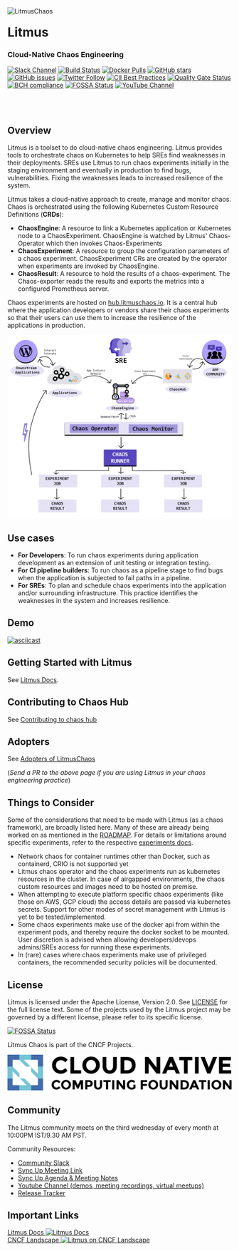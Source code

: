 <img alt="LitmusChaos" src="https://landscape.cncf.io/logos/litmus.svg" width="200" align="left">

# Litmus
### Cloud-Native Chaos Engineering

[![Slack Channel](https://img.shields.io/badge/Slack-Join-purple)](https://slack.litmuschaos.io)
[![Build Status](https://travis-ci.org/litmuschaos/litmus.svg?branch=master)](https://travis-ci.org/litmuschaos/litmus)
[![Docker Pulls](https://img.shields.io/docker/pulls/litmuschaos/ansible-runner.svg)](https://hub.docker.com/r/litmuschaos/ansible-runner)
[![GitHub stars](https://img.shields.io/github/stars/litmuschaos/litmus?style=social)](https://github.com/litmuschaos/litmus/stargazers)
[![GitHub issues](https://img.shields.io/github/issues/litmuschaos/litmus)](https://github.com/litmuschaos/litmus/issues)
[![Twitter Follow](https://img.shields.io/twitter/follow/litmuschaos?style=social)](https://twitter.com/LitmusChaos)
[![CII Best Practices](https://bestpractices.coreinfrastructure.org/projects/3202/badge)](https://bestpractices.coreinfrastructure.org/projects/3202)
[![Quality Gate Status](https://sonarcloud.io/api/project_badges/measure?project=litmuschaos_litmus&metric=alert_status)](https://sonarcloud.io/dashboard?id=litmuschaos_litmus)
[![BCH compliance](https://bettercodehub.com/edge/badge/litmuschaos/litmus?branch=master)](https://bettercodehub.com/)
[![FOSSA Status](https://app.fossa.io/api/projects/git%2Bgithub.com%2Flitmuschaos%2Flitmus.svg?type=shield)](https://app.fossa.io/projects/git%2Bgithub.com%2Flitmuschaos%2Flitmus?ref=badge_shield)
[![YouTube Channel](https://img.shields.io/badge/YouTube-Subscribe-red)](https://www.youtube.com/channel/UCa57PMqmz_j0wnteRa9nCaw)
<br><br><br><br>

## Overview

Litmus is a toolset to do cloud-native chaos engineering. Litmus provides tools to orchestrate chaos on Kubernetes to help SREs find weaknesses in their deployments. SREs use Litmus to run chaos experiments initially in the staging environment and eventually in production to find bugs, vulnerabilities. Fixing the weaknesses leads to increased resilience of the system.

Litmus takes a cloud-native approach to create, manage and monitor chaos. Chaos is orchestrated using the following Kubernetes Custom Resource Definitions (**CRDs**):

- **ChaosEngine**: A resource to link a Kubernetes application or Kubernetes node to a ChaosExperiment. ChaosEngine is watched by Litmus' Chaos-Operator which then invokes Chaos-Experiments
- **ChaosExperiment**: A resource to group the configuration parameters of a chaos experiment. ChaosExperiment CRs are created by the operator when experiments are invoked by ChaosEngine.
- **ChaosResult**: A resource to hold the results of a chaos-experiment. The Chaos-exporter reads the results and exports the metrics into a configured Prometheus server.

Chaos experiments are hosted on <a href="https://hub.litmuschaos.io" target="_blank">hub.litmuschaos.io</a>. It is a central hub where the application developers or vendors share their chaos experiments so that their users can use them to increase the resilience of the applications in production.

![Litmus Schematic](./images/litmus-schematic.png)

## Use cases

- **For Developers**: To run chaos experiments during application development as an extension of unit testing or integration testing.
- **For CI pipeline builders**: To run chaos as a pipeline stage to find bugs when the application is subjected to fail paths in a pipeline.
- **For SREs**: To plan and schedule chaos experiments into the application and/or surrounding infrastructure. This practice identifies the weaknesses in the system and increases resilience.

## Demo

[![asciicast](https://asciinema.org/a/mq3rxRd8q9ZIrgMgPHZOeaLfi.svg)](https://asciinema.org/a/mq3rxRd8q9ZIrgMgPHZOeaLfi)

## Getting Started with Litmus

See <a href="https://docs.litmuschaos.io/docs/next/getstarted.html" target="_blank">Litmus Docs</a>.

## Contributing to Chaos Hub

See <a href="https://github.com/litmuschaos/community-charts/blob/master/CONTRIBUTING.md" target="_blank">Contributing to chaos hub</a>

## Adopters

See <a href="https://github.com/litmuschaos/litmus/blob/master/ADOPTERS.md" target="_blank">Adopters of LitmusChaos</a>

(_Send a PR to the above page if you are using Litmus in your chaos engineering practice_)

## Things to Consider

Some of the considerations that need to be made with Litmus (as a chaos framework), are broadly listed here. Many of these are already being worked on
as mentioned in the [ROADMAP](./ROADMAP.md). For details or limitations around specific experiments, refer to the respective [experiments docs](https://docs.litmuschaos.io/docs/pod-delete/).

- Network chaos for container runtimes other than Docker, such as containerd, CRIO is not supported yet
- Litmus chaos operator and the chaos experiments run as kubernetes resources in the cluster. In case of airgapped environments, the chaos custom resources
  and images need to be hosted on premise.
- When attempting to execute platform specific chaos experiments (like those on AWS, GCP cloud) the access details are passed via kubernetes secrets. Support
  for other modes of secret management with Litmus is yet to be tested/implemented.
- Some chaos experiments make use of the docker api from within the experiment pods, and thereby require the docker socket to be mounted. User discretion is
  advised when allowing developers/devops admins/SREs access for running these experiments.
- In (rare) cases where chaos experiments make use of privileged containers, the recommended security policies will be documented.

## License

Litmus is licensed under the Apache License, Version 2.0. See [LICENSE](./LICENSE) for the full license text. Some of the projects used by the Litmus project may be governed by a different license, please refer to its specific license.

[![FOSSA Status](https://app.fossa.io/api/projects/git%2Bgithub.com%2Flitmuschaos%2Flitmus.svg?type=large)](https://app.fossa.io/projects/git%2Bgithub.com%2Flitmuschaos%2Flitmus?ref=badge_large)

Litmus Chaos is part of the CNCF Projects.

[![CNCF](https://github.com/cncf/artwork/blob/master/other/cncf/horizontal/color/cncf-color.png)](https://landscape.cncf.io/selected=litmus)

## Community

The Litmus community meets on the third wednesday of every month at 10:00PM IST/9.30 AM PST.

Community Resources:

- [Community Slack](https://slack.litmuschaos.io)
- [Sync Up Meeting Link](https://zoom.us/j/91358162694)
- [Sync Up Agenda & Meeting Notes](https://hackmd.io/a4Zu_sH4TZGeih-xCimi3Q)
- [Youtube Channel (demos, meeting recordings, virtual meetups)](https://www.youtube.com/channel/UCa57PMqmz_j0wnteRa9nCaw)
- [Release Tracker](https://github.com/litmuschaos/litmus/milestones)

## Important Links

<a href="https://docs.litmuschaos.io">
  Litmus Docs <img src="https://avatars0.githubusercontent.com/u/49853472?s=200&v=4" alt="Litmus Docs" height="15">
</a>
<br>
<a href="https://landscape.cncf.io/selected=litmus">
  CNCF Landscape <img src="https://landscape.cncf.io/images/left-logo.svg" alt="Litmus on CNCF Landscape" height="15">
</a>

